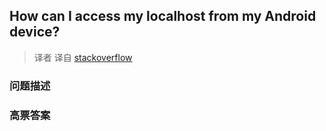 ## How can I access my localhost from my Android device?

> 译者 译自 [stackoverflow](http://stackoverflow.com/questions/4779963/how-can-i-access-my-localhost-from-my-android-device) 

### 问题描述 

### 高票答案 

